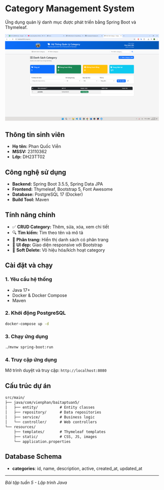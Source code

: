 # Category Management System

Ứng dụng quản lý danh mục được phát triển bằng Spring Boot và Thymeleaf.

![Minh họa ứng dụng](minh_hoa_co_avt.png)

## Thông tin sinh viên
- **Họ tên:** Phan Quốc Viễn
- **MSSV:** 23110362
- **Lớp:** DH23TT02

## Công nghệ sử dụng
- **Backend:** Spring Boot 3.5.5, Spring Data JPA
- **Frontend:** Thymeleaf, Bootstrap 5, Font Awesome
- **Database:** PostgreSQL 17 (Docker)
- **Build Tool:** Maven

## Tính năng chính
- ✅ **CRUD Category:** Thêm, sửa, xóa, xem chi tiết
- 🔍 **Tìm kiếm:** Tìm theo tên và mô tả
- 📄 **Phân trang:** Hiển thị danh sách có phân trang
- 🎨 **UI đẹp:** Giao diện responsive với Bootstrap
- 🔄 **Soft Delete:** Vô hiệu hóa/kích hoạt category

## Cài đặt và chạy

### 1. Yêu cầu hệ thống
- Java 17+
- Docker & Docker Compose
- Maven

### 2. Khởi động PostgreSQL
```bash
docker-compose up -d
```

### 3. Chạy ứng dụng
```bash
./mvnw spring-boot:run
```

### 4. Truy cập ứng dụng
Mở trình duyệt và truy cập: `http://localhost:8080`

## Cấu trúc dự án
```
src/main/
├── java/com/vienphan/baitaptuan5/
│   ├── entity/          # Entity classes
│   ├── repository/      # Data repositories  
│   ├── service/         # Business logic
│   └── controller/      # Web controllers
└── resources/
    ├── templates/       # Thymeleaf templates
    ├── static/          # CSS, JS, images
    └── application.properties
```

## Database Schema
- **categories**: id, name, description, active, created_at, updated_at

---
*Bài tập tuần 5 - Lập trình Java*
